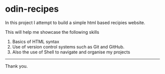# odin-recipes

In this project I attempt to build a simple html based recipies website.

This will help me showcase the following skills
1. Basics of HTML syntax
2. Use of version control systems such as Git and GitHub. 
3. Also the use of Shell to navigate and organise my projects

----------------------------------------------------------------------------------------------------------------------------------------
Thank you.

